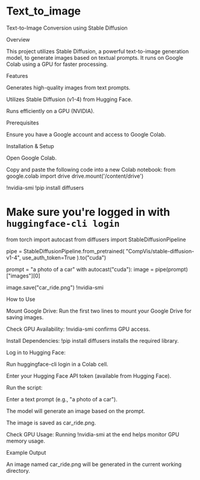 # Text_to_image
Text-to-Image Conversion using Stable Diffusion

Overview

This project utilizes Stable Diffusion, a powerful text-to-image generation model, to generate images based on textual prompts. It runs on Google Colab using a GPU for faster processing.

Features

Generates high-quality images from text prompts.

Utilizes Stable Diffusion (v1-4) from Hugging Face.

Runs efficiently on a GPU (NVIDIA).

Prerequisites

Ensure you have a Google account and access to Google Colab.

Installation & Setup

Open Google Colab.

Copy and paste the following code into a new Colab notebook:
from google.colab import drive
drive.mount('/content/drive')

!nvidia-smi
!pip install diffusers

# Make sure you're logged in with `huggingface-cli login`

from torch import autocast
from diffusers import StableDiffusionPipeline

pipe = StableDiffusionPipeline.from_pretrained(
    "CompVis/stable-diffusion-v1-4",
    use_auth_token=True
).to("cuda")

prompt = "a photo of a car"
with autocast("cuda"):
    image = pipe(prompt)["images"][0]

image.save("car_ride.png")
!nvidia-smi


How to Use

Mount Google Drive: Run the first two lines to mount your Google Drive for saving images.

Check GPU Availability: !nvidia-smi confirms GPU access.

Install Dependencies: !pip install diffusers installs the required library.

Log in to Hugging Face:

Run huggingface-cli login in a Colab cell.

Enter your Hugging Face API token (available from Hugging Face).

Run the script:

Enter a text prompt (e.g., "a photo of a car").

The model will generate an image based on the prompt.

The image is saved as car_ride.png.

Check GPU Usage: Running !nvidia-smi at the end helps monitor GPU memory usage.

Example Output

An image named car_ride.png will be generated in the current working directory.
